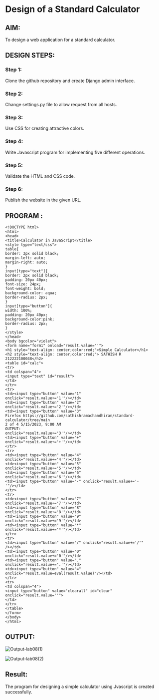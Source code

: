 # Design of a Standard Calculator

## AIM:

To design a web application for a standard calculator.

## DESIGN STEPS:

### Step 1:
Clone the github repository and create Django admin interface.

### Step 2:
Change settings.py file to allow request from all hosts.

### Step 3:
Use CSS for creating attractive colors.

### Step 4:
Write Javascript program for implementing five different operations.

### Step 5:

Validate the HTML and CSS code.

### Step 6:

Publish the website in the given URL.

## PROGRAM :
```
<!DOCTYPE html>
<html>
<head>
<title>Calculator in JavaScript</title>
<style type="text/css">
table{
border: 3px solid black;
margin-left: auto;
margin-right: auto;
}
input[type="text"]{
border: 2px solid black;
padding: 20px 40px;
font-size: 24px;
font-weight: bold;
background-color: aqua;
border-radius: 2px;
}
input[type="button"]{
width: 100%;
padding: 20px 40px;
background-color:pink;
border-radius: 2px;
}
</style>
</head>
<body bgcolor="violet">
<form name="form1" onload="result.value=''">
<h1 style="text-align: center;color:red;">Simple Calculator</h1>
<h2 style="text-align: center;color:red;"> SATHISH R
212222100048</h2>
<table id="calc">
<tr>
<td colspan="4">
<input type="text" id="result">
</td>
</tr>
<tr>
<td><input type="button" value="1"
onclick="result.value+='1'"/></td>
<td><input type="button" value="2"
onclick="result.value+='2'"/></td>
<td><input type="button" value="3"
Firefox https://github.com/sathishramachandhiran/standard-calculator/tree/main
2 of 4 5/15/2023, 9:00 AM
OUTPUT:
onclick="result.value+='3'"/></td>
<td><input type="button" value="+"
onclick="result.value+='+'"/></td>
</tr>
<tr>
<td><input type="button" value="4"
onclick="result.value+='4'"/></td>
<td><input type="button" value="5"
onclick="result.value+='5'"/></td>
<td><input type="button" value="6"
onclick="result.value+='6'"/></td>
<td><input type="button" value="-" onclick="result.value+='-
'"/></td>
</tr>
<tr>
<td><input type="button" value="7"
onclick="result.value+='7'"/></td>
<td><input type="button" value="8"
onclick="result.value+='8'"/></td>
<td><input type="button" value="9"
onclick="result.value+='9'"/></td>
<td><input type="button" value="*"
onclick="result.value+='*'"/></td>
</tr>
<tr>
<td><input type="button" value="/" onclick="result.value+='/'"
/></td>
<td><input type="button" value="0"
onclick="result.value+='0'"/></td>
<td><input type="button" value="."
onclick="result.value+='.'"/></td>
<td><input type="button" value="="
onclick="result.value=eval(result.value)"/></td>
</tr>
<tr>
<td colspan="4">
<input type="button" value="clearall" id="clear"
onclick="result.value=''">
</td>
</tr>
</table>
</form>
</body>
</html>
```

## OUTPUT:
![Output-lab08(1)](https://github.com/Aravindhnath/standard-calculator/assets/118790841/09420702-82dd-41d6-9ee1-41a0ec6d53e8)

![Output-lab08(2)](https://github.com/Aravindhnath/standard-calculator/assets/118790841/da24a694-dc9c-46b6-9bf7-a30a3acbb076)

## Result:
The program for designing a simple calculator using Jvascript is created successfully.

